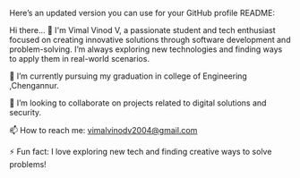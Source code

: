 
Here’s an updated version you can use for your GitHub profile README:

Hi there... 👋
I'm Vimal Vinod V, a passionate student and tech enthusiast focused on creating innovative solutions through software development and problem-solving. I’m always exploring new technologies and finding ways to apply them in real-world scenarios.

🔭 I’m currently pursuing my graduation in college of Engineering ,Chengannur.

👯 I’m looking to collaborate on projects related to digital solutions and security.

📫 How to reach me: vimalvinodv2004@gmail.com

⚡ Fun fact: I love exploring new tech and finding creative ways to solve problems!
